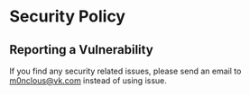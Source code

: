 # Security Policy

## Reporting a Vulnerability

If you find any security related issues, please send an email to m0nclous@vk.com instead of using issue.
